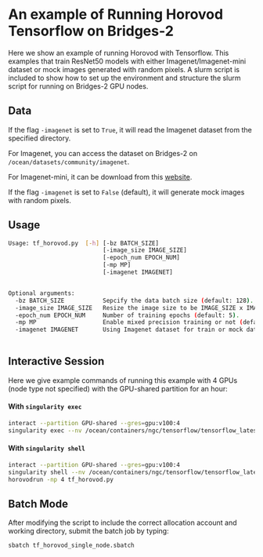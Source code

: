 # An example of Running Horovod Tensorflow on Bridges-2

Here we show an example of running Horovod with Tensorflow.
This examples that train ResNet50 models with either Imagenet/Imagenet-mini dataset or mock images generated with random pixels.
A slurm script is included to show how to set up the environment and structure the slurm script for running on Bridges-2 GPU nodes.

## Data
If the flag `-imagenet` is set to `True`, it will read the Imagenet dataset from the specified directory. 

For Imagenet, you can access the dataset on Bridges-2 on `/ocean/datasets/community/imagenet`.

For Imagenet-mini, it can be download from this [website](https://www.kaggle.com/datasets/ifigotin/imagenetmini-1000).

If the flag `-imagenet` is set to `False` (default), it will generate mock images with random pixels. 

## Usage
```bash
Usage: tf_horovod.py  [-h] [-bz BATCH_SIZE] 
                           [-image_size IMAGE_SIZE]
                           [-epoch_num EPOCH_NUM]
                           [-mp MP]
                           [-imagenet IMAGENET]


Optional arguments:
  -bz BATCH_SIZE           Sepcify the data batch size (default: 128).
  -image_size IMAGE_SIZE   Resize the image size to be IMAGE_SIZE x IMAGE_SIZE  (default: 128).
  -epoch_num EPOCH_NUM     Number of training epochs (default: 5).
  -mp MP                   Enable mixed precision training or not (default: False).
  -imagenet IMAGENET       Using Imagenet dataset for train or mock data generated with random pixels (default: False). 
                
```

## Interactive Session
Here we give example commands of running this example with 4 GPUs (node type not specified) with the GPU-shared partition for an hour:

#### With `singularity exec`
```bash
interact --partition GPU-shared --gres=gpu:v100:4
singularity exec --nv /ocean/containers/ngc/tensorflow/tensorflow_latest.sif horovodrun -np 4 tf_horovod.py
```

#### With `singularity shell`
```bash
interact --partition GPU-shared --gres=gpu:v100:4
singularity shell --nv /ocean/containers/ngc/tensorflow/tensorflow_latest.sif
horovodrun -np 4 tf_horovod.py
```
## Batch Mode
After modifying the script to include the correct allocation account and working directory, submit the batch job by typing:
```bash
sbatch tf_horovod_single_node.sbatch
```



